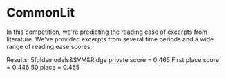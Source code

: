 # CommonLit
In this competition, we're predicting the reading ease of excerpts from literature. We've provided excerpts from several time periods and a wide range of reading ease scores.

Results:
5foldsmodels&SVM&Ridge private score = 0.465
First place score = 0.446
50 place = 0.455
